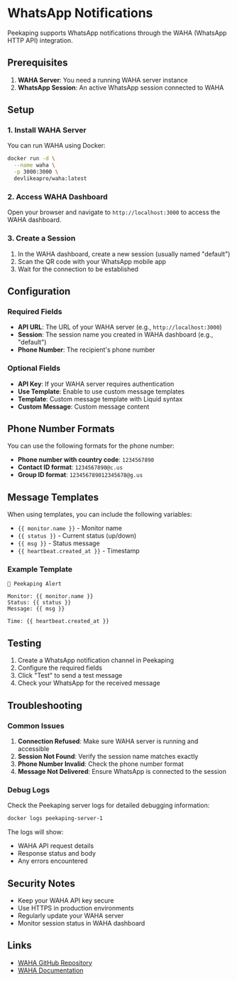 # WhatsApp Notifications

Peekaping supports WhatsApp notifications through the WAHA (WhatsApp HTTP API) integration.

## Prerequisites

1. **WAHA Server**: You need a running WAHA server instance
2. **WhatsApp Session**: An active WhatsApp session connected to WAHA

## Setup

### 1. Install WAHA Server

You can run WAHA using Docker:

```bash
docker run -d \
  --name waha \
  -p 3000:3000 \
  devlikeapro/waha:latest
```

### 2. Access WAHA Dashboard

Open your browser and navigate to `http://localhost:3000` to access the WAHA dashboard.

### 3. Create a Session

1. In the WAHA dashboard, create a new session (usually named "default")
2. Scan the QR code with your WhatsApp mobile app
3. Wait for the connection to be established

## Configuration

### Required Fields

- **API URL**: The URL of your WAHA server (e.g., `http://localhost:3000`)
- **Session**: The session name you created in WAHA dashboard (e.g., "default")
- **Phone Number**: The recipient's phone number

### Optional Fields

- **API Key**: If your WAHA server requires authentication
- **Use Template**: Enable to use custom message templates
- **Template**: Custom message template with Liquid syntax
- **Custom Message**: Custom message content

## Phone Number Formats

You can use the following formats for the phone number:

- **Phone number with country code**: `1234567890`
- **Contact ID format**: `1234567890@c.us`
- **Group ID format**: `123456789012345678@g.us`

## Message Templates

When using templates, you can include the following variables:

- `{{ monitor.name }}` - Monitor name
- `{{ status }}` - Current status (up/down)
- `{{ msg }}` - Status message
- `{{ heartbeat.created_at }}` - Timestamp

### Example Template

```
🚨 Peekaping Alert

Monitor: {{ monitor.name }}
Status: {{ status }}
Message: {{ msg }}

Time: {{ heartbeat.created_at }}
```

## Testing

1. Create a WhatsApp notification channel in Peekaping
2. Configure the required fields
3. Click "Test" to send a test message
4. Check your WhatsApp for the received message

## Troubleshooting

### Common Issues

1. **Connection Refused**: Make sure WAHA server is running and accessible
2. **Session Not Found**: Verify the session name matches exactly
3. **Phone Number Invalid**: Check the phone number format
4. **Message Not Delivered**: Ensure WhatsApp is connected to the session

### Debug Logs

Check the Peekaping server logs for detailed debugging information:

```bash
docker logs peekaping-server-1
```

The logs will show:

- WAHA API request details
- Response status and body
- Any errors encountered

## Security Notes

- Keep your WAHA API key secure
- Use HTTPS in production environments
- Regularly update your WAHA server
- Monitor session status in WAHA dashboard

## Links

- [WAHA GitHub Repository](https://github.com/devlikeapro/waha)
- [WAHA Documentation](https://waha.devlike.pro/)
